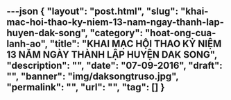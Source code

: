---json
{
    "layout": "post.html",
    "slug": "khai-mac-hoi-thao-ky-niem-13-nam-ngay-thanh-lap-huyen-dak-song",
    "category": "hoat-ong-cua-lanh-ao",
    "title": "KHAI MẠC HỘI THAO KỶ NIỆM 13 NĂM NGÀY THÀNH LẬP HUYỆN DAK SONG",
    "description": "",
    "date": "07-09-2016",
    "draft": "",
    "banner": "img/daksongtruso.jpg",
    "permalink": "",
    "url": "",
    "tag": []
}
---
